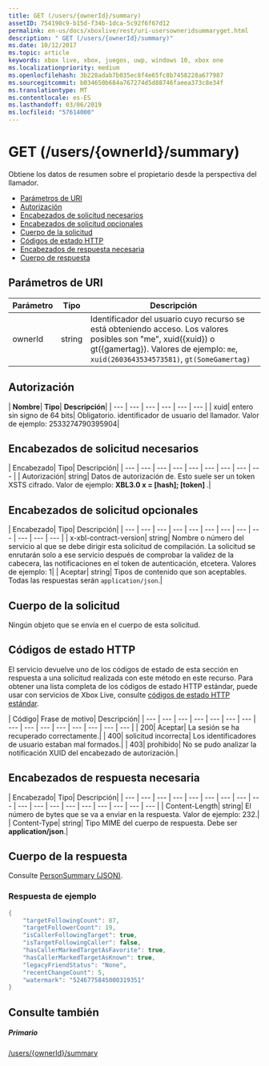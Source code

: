```yaml
---
title: GET (/users/{ownerId}/summary)
assetID: 754190c9-b15d-f34b-1dca-5c92f6f67d12
permalink: en-us/docs/xboxlive/rest/uri-usersowneridsummaryget.html
description: " GET (/users/{ownerId}/summary)"
ms.date: 10/12/2017
ms.topic: article
keywords: xbox live, xbox, juegos, uwp, windows 10, xbox one
ms.localizationpriority: medium
ms.openlocfilehash: 3b228adab7b035ec8f4e65fc8b7458228a677987
ms.sourcegitcommit: b034650b684a767274d5d88746faeea373c8e34f
ms.translationtype: MT
ms.contentlocale: es-ES
ms.lasthandoff: 03/06/2019
ms.locfileid: "57614000"
---
```

# <a name="get-usersowneridsummary"></a>GET (/users/{ownerId}/summary)
Obtiene los datos de resumen sobre el propietario desde la perspectiva del llamador.

  * [Parámetros de URI](#ID4EQ)
  * [Autorización](#ID4E2)
  * [Encabezados de solicitud necesarios](#ID4EBC)
  * [Encabezados de solicitud opcionales](#ID4EHD)
  * [Cuerpo de la solicitud](#ID4EXE)
  * [Códigos de estado HTTP](#ID4ECF)
  * [Encabezados de respuesta necesaria](#ID4EZG)
  * [Cuerpo de respuesta](#ID4EGAAC)

<a id="ID4EQ"></a>


## <a name="uri-parameters"></a>Parámetros de URI

| Parámetro| Tipo| Descripción|
| --- | --- | --- |
| ownerId| string| Identificador del usuario cuyo recurso se está obteniendo acceso. Los valores posibles son "me", xuid({xuid}) o gt({gamertag}). Valores de ejemplo: <code>me</code>, <code>xuid(2603643534573581)</code>, <code>gt(SomeGamertag)</code>|

<a id="ID4E2"></a>


## <a name="authorization"></a>Autorización

| <b>Nombre</b>| <b>Tipo</b>| <b>Descripción</b>|
| --- | --- | --- | --- | --- | --- |
| xuid| entero sin signo de 64 bits| Obligatorio. identificador de usuario del llamador. Valor de ejemplo: 2533274790395904|

<a id="ID4EBC"></a>


## <a name="required-request-headers"></a>Encabezados de solicitud necesarios

| Encabezado| Tipo| Descripción|
| --- | --- | --- | --- | --- | --- | --- | --- | --- |
| Autorización| string| Datos de autorización de. Esto suele ser un token XSTS cifrado. Valor de ejemplo: <b>XBL3.0 x = [hash]; [token] </b>.|

<a id="ID4EHD"></a>


## <a name="optional-request-headers"></a>Encabezados de solicitud opcionales

| Encabezado| Tipo| Descripción|
| --- | --- | --- | --- | --- | --- | --- | --- | --- | --- | --- | --- |
| x-xbl-contract-version| string| Nombre o número del servicio al que se debe dirigir esta solicitud de compilación. La solicitud se enrutarán solo a ese servicio después de comprobar la validez de la cabecera, las notificaciones en el token de autenticación, etcetera. Valores de ejemplo: 1|
| Aceptar| string| Tipos de contenido que son aceptables. Todas las respuestas serán <code>application/json</code>.|

<a id="ID4EXE"></a>


## <a name="request-body"></a>Cuerpo de la solicitud

Ningún objeto que se envía en el cuerpo de esta solicitud.

<a id="ID4ECF"></a>


## <a name="http-status-codes"></a>Códigos de estado HTTP

El servicio devuelve uno de los códigos de estado de esta sección en respuesta a una solicitud realizada con este método en este recurso. Para obtener una lista completa de los códigos de estado HTTP estándar, puede usar con servicios de Xbox Live, consulte [códigos de estado HTTP estándar](../../additional/httpstatuscodes.md).

| Código| Frase de motivo| Descripción|
| --- | --- | --- | --- | --- | --- | --- | --- | --- | --- | --- | --- | --- | --- | --- |
| 200| Aceptar| La sesión se ha recuperado correctamente.|
| 400| solicitud incorrecta| Los identificadores de usuario estaban mal formados.|
| 403| prohibido| No se pudo analizar la notificación XUID del encabezado de autorización.|

<a id="ID4EZG"></a>


## <a name="required-response-headers"></a>Encabezados de respuesta necesaria

| Encabezado| Tipo| Descripción|
| --- | --- | --- | --- | --- | --- | --- | --- | --- | --- | --- | --- | --- | --- | --- | --- | --- | --- |
| Content-Length| string| El número de bytes que se va a enviar en la respuesta. Valor de ejemplo: 232.|
| Content-Type| string| Tipo MIME del cuerpo de respuesta. Debe ser <b>application/json</b>.|

<a id="ID4EGAAC"></a>


## <a name="response-body"></a>Cuerpo de la respuesta

Consulte [PersonSummary (JSON)](../../json/json-personsummary.md).

<a id="ID4ESAAC"></a>


### <a name="sample-response"></a>Respuesta de ejemplo


```cpp
{
    "targetFollowingCount": 87,
    "targetFollowerCount": 19,
    "isCallerFollowingTarget": true,
    "isTargetFollowingCaller": false,
    "hasCallerMarkedTargetAsFavorite": true,
    "hasCallerMarkedTargetAsKnown": true,
    "legacyFriendStatus": "None",
    "recentChangeCount": 5,
    "watermark": "5246775845000319351"
}

```


<a id="ID4E3AAC"></a>


## <a name="see-also"></a>Consulte también

<a id="ID4E5AAC"></a>


##### <a name="parent"></a>Primario

[/users/{ownerId}/summary](uri-usersowneridsummary.md)
